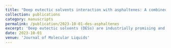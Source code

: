 ```yaml
---
title: "Deep eutectic solvents interaction with asphaltenes: A combined experimental and molecular dynamics study"
collection: publications
category: manuscripts
permalink: /publication/2023-10-01-des-asphaltenes
excerpt: 'Deep eutectic solvents (DESs) are industrially promising and possess numerous applications in diverse areas such as metal processing, synthesis media, synthesis of nanoparticles, gas sequestration and many more. We investigated how various DESs (reline, ethaline and glyceline) affected the separation of pure asphaltene from organic solvents. Our experimental-simulations synergistic study showed that glyceline and reline efficiently separated asphaltenes from toluene and n-heptane, respectively. '
date: 2023-10-01
venue: 'Journal of Molecular Liquids'
---
```


